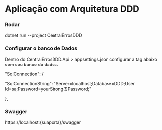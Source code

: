 # Aplicação com Arquitetura DDD

### Rodar
dotnet run --project CentralErrosDDD

### Configurar o banco de Dados
Dentro do CentralErrosDDD.Api > appsettings.json configurar a tag abaixo com seu banco de dados. <p>
 "SqlConnection": { <p>
    "SqlConnectionString": "Server=localhost;Database=DDD;User Id=sa;Password=yourStrong(!)Password;" <p>
  }, <p>

### Swagger
https://localhost:{suaporta}/swagger
